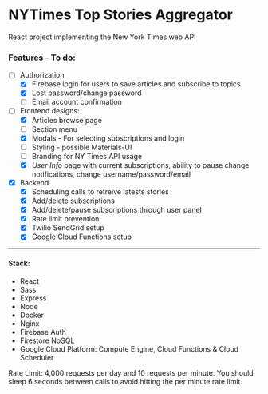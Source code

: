 # NYTimes Top Stories Aggregator
React project implementing the New York Times web API
### Features - To do:
- [ ] Authorization
  * [x] Firebase login for users to save articles and subscribe to topics
  * [x] Lost password/change password
  * [ ] Email account confirmation
- [ ] Frontend designs:
  * [x] Articles browse page
  * [ ] Section menu
  * [x] Modals - For selecting subscriptions and login
  * [ ] Styling - possible Materials-UI
  * [ ] Branding for NY Times API usage
  * [x] _User Info_ page with current subscriptions, ability to pause change notifications, change username/password/email 
- [x] Backend
  * [x] Scheduling calls to retreive latests stories
  * [x] Add/delete subscriptions
  * [x] Add/delete/pause subscriptions through user panel
  * [x] Rate limit prevention
  * [x] Twilio SendGrid setup
  * [x] Google Cloud Functions setup

------------------------
#### Stack:
- React
- Sass
- Express
- Node
- Docker
- Nginx
- Firebase Auth
- Firestore NoSQL
- Google Cloud Platform: Compute Engine, Cloud Functions & Cloud Scheduler

Rate Limit: 4,000 requests per day and 10 requests per minute. You should sleep 6 seconds between calls to avoid hitting the per minute rate limit.
